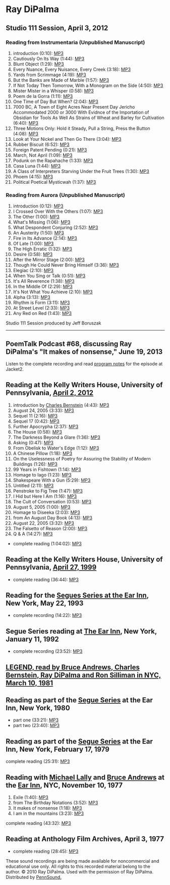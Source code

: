 Ray DiPalma
===========


Studio 111 Session, April 3, 2012
---------------------------------

### Reading from <span class="title">Instrumentaria</span> (Unpublished Manuscript)

1.  introduction (0:10): [MP3](http://media.sas.upenn.edu/pennsound/authors/DiPalma/4-3-12/Instrumentaria/DiPalma-Ray_01_Introduction_Instrumentaria_Studio-111_UPenn_4-3-12.mp3)
2.  Cautiously On Its Way (1:44): [MP3](http://media.sas.upenn.edu/pennsound/authors/DiPalma/4-3-12/Instrumentaria/DiPalma-Ray_02_Cautiously-On-Its-Way_Instrumentaria_Studio-111_UPenn_4-3-12.mp3)
3.  Blunt Object (1:29): [MP3](http://media.sas.upenn.edu/pennsound/authors/DiPalma/4-3-12/Instrumentaria/DiPalma-Ray_03_Blunt-Object_Instrumentaria_Studio-111_UPenn_4-3-12.mp3)
4.  Every Nuance, Every Nuisance, Every Creek (3:18): [MP3](http://media.sas.upenn.edu/pennsound/authors/DiPalma/4-3-12/Instrumentaria/DiPalma-Ray_04_Every-Nuance-Every-Nuisance-Every-Creek_Instrumentaria_Studio-111_UPenn_4-3-12.mp3)
5.  Yards from Scrimmage (4:19): [MP3](http://media.sas.upenn.edu/pennsound/authors/DiPalma/4-3-12/Instrumentaria/DiPalma-Ray_05_Yards-From-Scrimmage_Instrumentaria_Studio-111_UPenn_4-3-12.mp3)
6.  But the Banks are Made of Marble (1:57): [MP3](http://media.sas.upenn.edu/pennsound/authors/DiPalma/4-3-12/Instrumentaria/DiPalma-Ray_06_But-The-Banks-Are-Made-Of-Marble_Instrumentaria_Studio-111_UPenn_4-3-12.mp3)
7.  If Not Today Then Tomorrow, With a Monogram on the Side (4:50): [MP3](http://media.sas.upenn.edu/pennsound/authors/DiPalma/4-3-12/Instrumentaria/DiPalma-Ray_07_If-Not-Today-Then-Tomorrow_Instrumentaria_Studio-111_UPenn_4-3-12.mp3)
8.  Mister Mister in a Whisper (0:58): [MP3](http://media.sas.upenn.edu/pennsound/authors/DiPalma/4-3-12/Instrumentaria/DiPalma-Ray_08_Mister-Mister-In-A-Whisper_Instrumentaria_Studio-111_UPenn_4-3-12.mp3)
9.  Poem de la Gorra (1:11): [MP3](http://media.sas.upenn.edu/pennsound/authors/DiPalma/4-3-12/Instrumentaria/DiPalma-Ray_09_Poem-De-La-Gorra_Instrumentaria_Studio-111_UPenn_4-3-12.mp3)
10. One Time of Day But When? (2:04): [MP3](http://media.sas.upenn.edu/pennsound/authors/DiPalma/4-3-12/Instrumentaria/DiPalma-Ray_10_One-Time-Of-Day-But-When_Instrumentaria_Studio-111_UPenn_4-3-12.mp3)
11. 7000 BC, A Town of Eight Acres Near Present Day Jericho Accommodated 2000 or 3000 With Evidnce of the Importation of Obsidian for Tools As Well As Strains of Wheat and Barley for Cultivation (6:40): [MP3](http://media.sas.upenn.edu/pennsound/authors/DiPalma/4-3-12/Instrumentaria/DiPalma-Ray_11_7000-BC_Instrumentaria_Studio-111_UPenn_4-3-12.mp3)
12. Three Motions Only: Hold it Steady, Pull a String, Press the Button (4:08): [MP3](http://media.sas.upenn.edu/pennsound/authors/DiPalma/4-3-12/Instrumentaria/DiPalma-Ray_12_Three-Motions-Only_Instrumentaria_Studio-111_UPenn_4-3-12.mp3)
13. Look at Your Nickel and Then Go There (3:04): [MP3](http://media.sas.upenn.edu/pennsound/authors/DiPalma/4-3-12/Instrumentaria/DiPalma-Ray_13_Look-At-Your-Nickel_Instrumentaria_Studio-111_UPenn_4-3-12.mp3)
14. Rubber Biscuit (6:52): [MP3](http://media.sas.upenn.edu/pennsound/authors/DiPalma/4-3-12/Instrumentaria/DiPalma-Ray_14_Rubber-Biscuit_Instrumentaria_Studio-111_UPenn_4-3-12.mp3)
15. Foreign Patent Pending (0:21): [MP3](http://media.sas.upenn.edu/pennsound/authors/DiPalma/4-3-12/Instrumentaria/DiPalma-Ray_15_Foreign-Patent-Pending_Instrumentaria_Studio-111_UPenn_4-3-12.mp3)
16. March, Not April (1:09): [MP3](http://media.sas.upenn.edu/pennsound/authors/DiPalma/4-3-12/Instrumentaria/DiPalma-Ray_16_March-Not-April_Instrumentaria_Studio-111_UPenn_4-3-12.mp3)
17. Podunk on the Rapahache (1:33): [MP3](http://media.sas.upenn.edu/pennsound/authors/DiPalma/4-3-12/Instrumentaria/DiPalma-Ray_17_Podunk-On-The-Rapahache_Instrumentaria_Studio-111_UPenn_4-3-12.mp3)
18. Casa Luna (1:44): [MP3](http://media.sas.upenn.edu/pennsound/authors/DiPalma/4-3-12/Instrumentaria/DiPalma-Ray_18_Casa-Luna_Instrumentaria_Studio-111_UPenn_4-3-12.mp3)
19. A Class of Interpreters Starving Under the Fruit Trees (1:30): [MP3](http://media.sas.upenn.edu/pennsound/authors/DiPalma/4-3-12/Instrumentaria/DiPalma-Ray_19_A-Class-Of-Interpreters_Instrumentaria_Studio-111_UPenn_4-3-12.mp3)
20. Phoem (4:15): [MP3](http://media.sas.upenn.edu/pennsound/authors/DiPalma/4-3-12/Instrumentaria/DiPalma-Ray_20_Phoem_Instrumentaria_Studio-111_UPenn_4-3-12.mp3)
21. Political Poetical Mysticwah (1:37): [MP3](http://media.sas.upenn.edu/pennsound/authors/DiPalma/4-3-12/Instrumentaria/DiPalma-Ray_21_Political-Poetical-Mysticwah_Instrumentaria_Studio-111_UPenn_4-3-12.mp3)

### Reading from <span class="title">Aurora</span> (Unpublished Manuscript)

1.  introduction (0:12): [MP3](http://media.sas.upenn.edu/pennsound/authors/DiPalma/4-3-12/Aurora/DiPalma-Ray_01_Introduction_Aurora_Studio-111_UPenn_4-3-12.mp3)
2.  I Crossed Over With the Others (1:07): [MP3](http://media.sas.upenn.edu/pennsound/authors/DiPalma/4-3-12/Aurora/DiPalma-Ray_02_Crossed-Over-With-The-Others_Aurora_Studio-111_UPenn_4-3-12.mp3)
3.  The Other (1:00): [MP3](http://media.sas.upenn.edu/pennsound/authors/DiPalma/4-3-12/Aurora/DiPalma-Ray_03_The-Other_Aurora_Studio-111_UPenn_4-3-12.mp3)
4.  What's Missing (1:06): [MP3](http://media.sas.upenn.edu/pennsound/authors/DiPalma/4-3-12/Aurora/DiPalma-Ray_04_Whats-Missing_Aurora_Studio-111_UPenn_4-3-12.mp3)
5.  What Despondent Conjuring (2:52): [MP3](http://media.sas.upenn.edu/pennsound/authors/DiPalma/4-3-12/Aurora/DiPalma-Ray_05_What-Despondent-Conjuring_Aurora_Studio-111_UPenn_4-3-12.mp3)
6.  An Austerity (1:50): [MP3](http://media.sas.upenn.edu/pennsound/authors/DiPalma/4-3-12/Aurora/DiPalma-Ray_06_An-Austerity_Aurora_Studio-111_UPenn_4-3-12.mp3)
7.  Fire in Its Advance (2:14): [MP3](http://media.sas.upenn.edu/pennsound/authors/DiPalma/4-3-12/Aurora/DiPalma-Ray_07_Fire-In-Its-Advance_Aurora_Studio-111_UPenn_4-3-12.mp3)
8.  Of Late (1:00): [MP3](http://media.sas.upenn.edu/pennsound/authors/DiPalma/4-3-12/Aurora/DiPalma-Ray_08_Of-Late_Aurora_Studio-111_UPenn_4-3-12.mp3)
9.  The High Erratic (1:32): [MP3](http://media.sas.upenn.edu/pennsound/authors/DiPalma/4-3-12/Aurora/DiPalma-Ray_09_The-High-Erratic_Aurora_Studio-111_UPenn_4-3-12.mp3)
10. Desire (0:58): [MP3](http://media.sas.upenn.edu/pennsound/authors/DiPalma/4-3-12/Aurora/DiPalma-Ray_10_Desire_Aurora_Studio-111_UPenn_4-3-12.mp3)
11. After the Mirror Stage (2:00): [MP3](http://media.sas.upenn.edu/pennsound/authors/DiPalma/4-3-12/Aurora/DiPalma-Ray_11_After-The-Mirror-Stage_Aurora_Studio-111_UPenn_4-3-12.mp3)
12. Though He Could Never Bring Himself (3:36): [MP3](http://media.sas.upenn.edu/pennsound/authors/DiPalma/4-3-12/Aurora/DiPalma-Ray_12_Though-He-Could-Never-Bring-Himself_Aurora_Studio-111_UPenn_4-3-12.mp3)
13. Elegiac (2:10): [MP3](http://media.sas.upenn.edu/pennsound/authors/DiPalma/4-3-12/Aurora/DiPalma-Ray_13_Elegiac_Aurora_Studio-111_UPenn_4-3-12.mp3)
14. When You Sing or Talk (0:51): [MP3](http://media.sas.upenn.edu/pennsound/authors/DiPalma/4-3-12/Aurora/DiPalma-Ray_14_When-You-Sing-Or-Talk_Aurora_Studio-111_UPenn_4-3-12.mp3)
15. It's All Reverence (1:38): [MP3](http://media.sas.upenn.edu/pennsound/authors/DiPalma/4-3-12/Aurora/DiPalma-Ray_15_Its-All-Revedence_Aurora_Studio-111_UPenn_4-3-12.mp3)
16. In the Middle Of (2:29): [MP3](http://media.sas.upenn.edu/pennsound/authors/DiPalma/4-3-12/Aurora/DiPalma-Ray_16_In-The-Middle-Of_Aurora_Studio-111_UPenn_4-3-12.mp3)
17. It's Not What You Achieve (2:10): [MP3](http://media.sas.upenn.edu/pennsound/authors/DiPalma/4-3-12/Aurora/DiPalma-Ray_17_Its-Not-What-You-Achieve_Aurora_Studio-111_UPenn_4-3-12.mp3)
18. Alpha (3:13): [MP3](http://media.sas.upenn.edu/pennsound/authors/DiPalma/4-3-12/Aurora/DiPalma-Ray_18_Alpha_Aurora_Studio-111_UPenn_4-3-12.mp3)
19. Rhythm is Form (3:11): [MP3](http://media.sas.upenn.edu/pennsound/authors/DiPalma/4-3-12/Aurora/DiPalma-Ray_19_Rhythm-Is-Form_Aurora_Studio-111_UPenn_4-3-12.mp3)
20. At Street Level (2:33): [MP3](http://media.sas.upenn.edu/pennsound/authors/DiPalma/4-3-12/Aurora/DiPalma-Ray_20_At-Street-Level_Aurora_Studio-111_UPenn_4-3-12.mp3)
21. Any Red on Red (1:43): [MP3](http://media.sas.upenn.edu/pennsound/authors/DiPalma/4-3-12/Aurora/DiPalma-Ray_21_Any-Red-On-Red_Aurora_Studio-111_UPenn_4-3-12.mp3)

Studio 111 Session produced by Jeff Boruszak

------------------------------------------------------------------------

PoemTalk Podcast \#68, discussing Ray DiPalma's "It makes of nonsense," June 19, 2013
-------------------------------------------------------------------------------------

Listen to the complete recording and read [program notes](http://jacket2.org/podcasts/perhaps-new-optimism-poemtalk-68) for the episode at <span class="title">Jacket2</span>.

Reading at the Kelly Writers House, University of Pennsylvania, [April 2, 2012](http://writing.upenn.edu/wh/calendar/0412.php#2)
--------------------------------------------------------------------------------------------------------------------------------

1.  introduction by [Charles Bernstein](Bernstein.html) (4:43): [MP3](http://media.sas.upenn.edu/pennsound/authors/DiPalma/4-2-12/DiPalma-Ray_01_Introduction-By-Charles-Bernstein_KWH-UPenn_4-2-12.mp3)
2.  August 24, 2005 (3:33): [MP3](http://media.sas.upenn.edu/pennsound/authors/DiPalma/4-2-12/DiPalma-Ray_02_August-24-2005_KWH-UPenn_4-2-12.mp3)
3.  Sequel 11 (2:16): [MP3](http://media.sas.upenn.edu/pennsound/authors/DiPalma/4-2-12/DiPalma-Ray_03_Sequel-11_KWH-UPenn_4-2-12.mp3)
4.  Sequel 17 (0:42): [MP3](http://media.sas.upenn.edu/pennsound/authors/DiPalma/4-2-12/DiPalma-Ray_04_Sequel-17_KWH-UPenn_4-2-12.mp3)
5.  Further Apocrypha (2:37): [MP3](http://media.sas.upenn.edu/pennsound/authors/DiPalma/4-2-12/DiPalma-Ray_05_Further-Apocrypha_KWH-UPenn_4-2-12.mp3)
6.  The House (0:58): [MP3](http://media.sas.upenn.edu/pennsound/authors/DiPalma/4-2-12/DiPalma-Ray_06_The-House_KWH-UPenn_4-2-12.mp3)
7.  The Darkness Beyond a Glare (1:36): [MP3](http://media.sas.upenn.edu/pennsound/authors/DiPalma/4-2-12/DiPalma-Ray_07_The-Darkness-Beyond-The-Glare_KWH-UPenn_4-2-12.mp3)
8.  Asking (0:47): [MP3](http://media.sas.upenn.edu/pennsound/authors/DiPalma/4-2-12/DiPalma-Ray_08_Asking_KWH-UPenn_4-2-12.mp3)
9.  From Obelisk to Water's Edge (1:12): [MP3](http://media.sas.upenn.edu/pennsound/authors/DiPalma/4-2-12/DiPalma-Ray_09_From-Obelisk-To-Waters-Edge_KWH-UPenn_4-2-12.mp3)
10. A Chinese Pillow (1:18): [MP3](http://media.sas.upenn.edu/pennsound/authors/DiPalma/4-2-12/DiPalma-Ray_10_A-Chinese-Pillow_KWH-UPenn_4-2-12.mp3)
11. On the Uselessness of Poetry for Assuring the Stability of Modern Buildings (1:26): [MP3](http://media.sas.upenn.edu/pennsound/authors/DiPalma/4-2-12/DiPalma-Ray_11_On-The-Usefulness-Of-Poetry_KWH-UPenn_4-2-12.mp3)
12. 99 Years in Fishtown (1:14): [MP3](http://media.sas.upenn.edu/pennsound/authors/DiPalma/4-2-12/DiPalma-Ray_12_99-Years-In-Fishtown_KWH-UPenn_4-2-12.mp3)
13. Homage to Iago (1:23): [MP3](http://media.sas.upenn.edu/pennsound/authors/DiPalma/4-2-12/DiPalma-Ray_13_Homage-To-Iago_KWH-UPenn_4-2-12.mp3)
14. Shakespeare With a Gun (5:29): [MP3](http://media.sas.upenn.edu/pennsound/authors/DiPalma/4-2-12/DiPalma-Ray_14_Shakespeare-With-A-Gun_KWH-UPenn_4-2-12.mp3)
15. Untitled (2:11): [MP3](http://media.sas.upenn.edu/pennsound/authors/DiPalma/4-2-12/DiPalma-Ray_15_Untitled_KWH-UPenn_4-2-12.mp3)
16. Penstroke to Fig Tree (1:47): [MP3](http://media.sas.upenn.edu/pennsound/authors/DiPalma/4-2-12/DiPalma-Ray_16_Penstroke-To-Fig-Tree_KWH-UPenn_4-2-12.mp3)
17. I Hid but Here I Am (1:16): [MP3](http://media.sas.upenn.edu/pennsound/authors/DiPalma/4-2-12/DiPalma-Ray_17_I-Hid-But-Here-I-Am_KWH-UPenn_4-2-12.mp3)
18. The Cult of Conversation (0:53): [MP3](http://media.sas.upenn.edu/pennsound/authors/DiPalma/4-2-12/DiPalma-Ray_18_The-Cult-Of-Conversation_KWH-UPenn_4-2-12.mp3)
19. August 5, 2005 (1:00): [MP3](http://media.sas.upenn.edu/pennsound/authors/DiPalma/4-2-12/DiPalma-Ray_19_August-5-2005_KWH-UPenn_4-2-12.mp3)
20. Homage to Diseeka (2:03): [MP3](http://media.sas.upenn.edu/pennsound/authors/DiPalma/4-2-12/DiPalma-Ray_20_Homage-To-Diseeka_KWH-UPenn_4-2-12.mp3)
21. from An August Day Book (4:13): [MP3](http://media.sas.upenn.edu/pennsound/authors/DiPalma/4-2-12/DiPalma-Ray_21_From-An-August-Day-Book_KWH-UPenn_4-2-12.mp3)
22. August 22, 2005 (3:32): [MP3](http://media.sas.upenn.edu/pennsound/authors/DiPalma/4-2-12/DiPalma-Ray_22_August-22-2005_KWH-UPenn_4-2-12.mp3)
23. The Falsetto of Reason (2:00): [MP3](http://media.sas.upenn.edu/pennsound/authors/DiPalma/4-2-12/DiPalma-Ray_23_The-Falsetto-Of-Reason_KWH-UPenn_4-2-12.mp3)
24. Q & A (14:27): [MP3](http://media.sas.upenn.edu/pennsound/authors/DiPalma/4-2-12/DiPalma-Ray_24_Q-And-A_KWH-UPenn_4-2-12.mp3)

-   complete reading (1:04:02): [MP3](http://media.sas.upenn.edu/pennsound/authors/DiPalma/DiPalma-Ray_Complete-Reading_KWH-UPenn_4-2-12.mp3)

  

  
  

Reading at the Kelly Writers House, University of Pennsylvania, [April 27, 1999](http://writing.upenn.edu/wh/calendar/0499.html#27)
-----------------------------------------------------------------------------------------------------------------------------------

-   complete reading (36:44): [MP3](http://media.sas.upenn.edu/pennsound/authors/DiPalma/DiPalma-Ray_KWH-Reading_UPenn_4-27-99.mp3)


Reading for the [Segues Series at the Ear Inn](Ear-Inn.php), New York, May 22, 1993
-----------------------------------------------------------------------------------

-   complete recording (14:22): [MP3](http://media.sas.upenn.edu/pennsound/authors/DiPalma/DiPalma-Ray_Complete-Reading_Ear-Inn_NYC_5-22-93.mp3)


Segue Series reading at [The Ear Inn](Ear-Inn.php), New York, January 11, 1992
------------------------------------------------------------------------------

-   complete recording (23:52): [MP3](http://media.sas.upenn.edu/pennsound/authors/DiPalma/DiPalma-Ray_Complete-Recording_Ear-Inn_NYC_1-11-92.mp3)

[LEGEND, read by Bruce Andrews, Charles Bernstein, Ray DiPalma and Ron Silliman in NYC, March 10, 1981](LEGEND.html)
--------------------------------------------------------------------------------------------------------------------

Reading as part of the [Segue Series](http://writing.upenn.edu/pennsound/x/Ear-Inn.php) at the Ear Inn, New York, 1980
----------------------------------------------------------------------------------------------------------------------

-   part one (33:21): [MP3](http://media.sas.upenn.edu/pennsound/authors/DiPalma/DiPalma-Ray_Complete-Reading-1_Segue-Ear_NY_80.mp3)
-   part two (23:40): [MP3](http://media.sas.upenn.edu/pennsound/authors/DiPalma/DiPalma-Ray_Complete-Reading-2_Segue-Ear-Inn_NY_80.mp3)


Reading as part of the [Segue Series](http://writing.upenn.edu/pennsound/x/Ear-Inn.php) at the Ear Inn, New York, February 17, 1979
-----------------------------------------------------------------------------------------------------------------------------------

complete reading (25:31): [MP3](http://media.sas.upenn.edu/pennsound/authors/DiPalma/DiPalma-Ray_Complete-Reading_Segue-Series_Ear-Inn_2-17-79.mp3)

Reading with [Michael Lally](http://writing.upenn.edu/pennsound/x/Lally.php) and [Bruce Andrews](http://writing.upenn.edu/pennsound/x/Andrews.php) at the [Ear Inn](Ear-Inn.php), NYC, November 10, 1977
--------------------------------------------------------------------------------------------------------------------------------------------------------------------------------------------------------

1.  Exile (1:40): [MP3](http://media.sas.upenn.edu/pennsound/authors/DiPalma/11-10-77/DiPalma-Ray_01_Exile_Earr_Inn_11-10-77.mp3)
2.  from The Birthday Notations (3:52): [MP3](http://media.sas.upenn.edu/pennsound/authors/DiPalma/11-10-77/DiPalma-Ray_02_from-The-Birthday-Notations_Ear-Inn_11-10-77.mp3)
3.  It makes of nonsense (1:18): [MP3](http://media.sas.upenn.edu/pennsound/authors/DiPalma/11-10-77/DiPalma-Ray_03_It-makes-of-nonsense_Ear-Inn_11-10-77.mp3)
4.  I am in the mountains (3:23): [MP3](http://media.sas.upenn.edu/pennsound/authors/DiPalma/11-10-77/DiPalma-Ray_04_I-am-in-the-mountains_Ear-Inn_11-10-77.mp3)

complete reading (43:32): [MP3](http://media.sas.upenn.edu/pennsound/authors/DiPalma/DiPalma-Lally-Andrews_Complete-Recording_11-10-77.mp3)

Reading at Anthology Film Archives, April 3, 1977
-------------------------------------------------

-   complete reading (28:45): [MP3](http://media.sas.upenn.edu/pennsound/authors/DiPalma/DiPalma-Ray_Anthology-Film-Archive_NY_4-3-77.mp3)

These sound recordings are being made available for noncommercial and educational use only.
All rights to this recorded material belong to the author. © 2010 Ray DiPalma.
Used with the permission of Ray DiPalma. Distributed by [PennSound.](../index.html)
